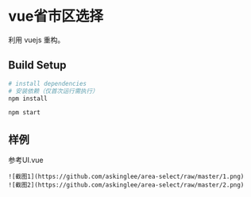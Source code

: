 # vue省市区选择
利用 vuejs 重构。

## Build Setup
``` bash
# install dependencies
# 安装依赖（仅首次运行需执行）
npm install

npm start
```

## 样例
参考UI.vue
```
![截图1](https://github.com/askinglee/area-select/raw/master/1.png)
![截图2](https://github.com/askinglee/area-select/raw/master/2.png)

